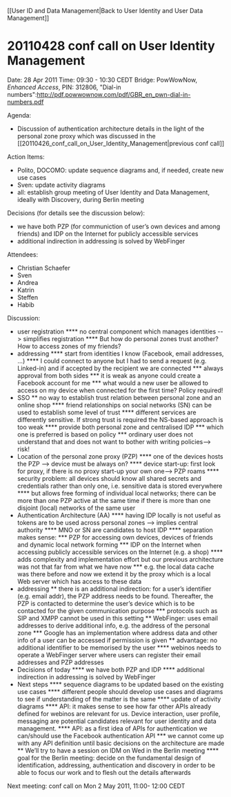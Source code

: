 [[User ID and Data Management|Back to User Identity and User Data Management]]

20110428 conf call on User Identity Management
==============================================

Date: 28 Apr 2011
Time: 09:30 - 10:30 CEDT
Bridge: PowWowNow, _Enhanced Access_, PIN: 312806, "Dial-in numbers":http://pdf.powwownow.com/pdf/GBR_en_pwn-dial-in-numbers.pdf

Agenda:
* Discussion of authentication architecture details in the light of the personal zone proxy which was discussed in the [[20110426_conf_call_on_User_Identity_Management|previous conf call]]

Action Items:
* Polito, DOCOMO: update sequence diagrams and, if needed, create new use cases
* Sven: update activity diagrams
* all: establish group meeting of User Identity and Data Management, ideally with Discovery, during Berlin meeting

Decisions (for details see the discussion below):
* we have both PZP (for communiction of user’s own devices and among friends) and IDP on the Internet for publicly accessible services
* additional indirection in addressing is solved by WebFinger

Attendees:
* Christian Schaefer
* Sven
* Andrea
* Katrin
* Steffen
* Habib

Discussion:
* user registration
**** no central component which manages identities --> simplifies registration
**** But how do personal zones trust another? How to access zones of my friends?
* addressing
**** start from identities I know (Facebook, email addresses, …)
**** I could connect to anyone but I had to send a request (e.g. Linked-in) and if accepted by the recipient we are connected
*** always approval from both sides
*** it is weak as anyone could create a Facebook account for me
*** what would a new user be allowed to access on my device when connected for the first time? Policy required!
* SSO
** no way to establish trust relation between personal zone and an online shop
**** friend relationships on social networks (SN) can be used to establish some level of trust
**** different services are differently sensitive. If strong trust is required the NS-based approach is too weak
**** provide both personal zone and centralised IDP
*** which one is preferred is based on policy
*** ordinary user does not understand that and does not want to bother with writing policies--> risk!
* Location of the personal zone proxy (PZP)
**** one of the devices hosts the PZP --> device must be always on?
**** device start-up: first look for proxy, if there is no proxy start-up your own one--> PZP roams
**** security problem: all devices should know all shared secrets and credentials rather than only one, i.e. sensitive data is stored everywhere
**** but allows free forming of individual local networks; there can be more than one PZP active at the same time if there is more than one disjoint (local) networks of the same user
* Authentication Architecture (AA)
**** having IDP locally is not useful as tokens are to be used across personal zones --> implies central authority
**** MNO or SN are candidates to host IDP
**** separation makes sense:
*** PZP for accessing own devices, devices of friends and dynamic local network forming
*** IDP on the Internet when accessing publicly accessible services on the Internet (e.g. a shop)
**** adds complexity and implementation effort but our previous architecture was not that far from what we have now
*** e.g. the local data cache was there before and now we extend it by the proxy which is a local Web server which has access to these data
* addressing
** there is an additional indirection: for a user’s identifier (e.g. email addr), the PZP address needs to be found. Thereafter, the PZP is contacted to determine the user’s device which is to be contacted for the given communication purpose
*** protocols such as SIP and XMPP cannot be used in this setting
** WebFinger: uses email addresses to derive additional info, e.g. the address of the personal zone
*** Google has an implementation where address data and other info of a user can be accessed if permission is given
** advantage: no additional identifier to be memorised by the user
**** webinos needs to operate a WebFinger server where users can register their email addresses and PZP addresses
* Decisions of today
**** we have both PZP and IDP
**** additional indirection in addressing is solved by WebFinger
* Next steps
**** sequence diagrams to be updated based on the existing use cases
**** different people should develop use cases and diagrams to see if understanding of the matter is the same
**** update of activity diagrams
**** API: it makes sense to see how far other APIs already defined for webinos are relevant for us. Device interaction, user profile, messaging are potential candidates relevant for user identity and data management.
**** API: as a first idea of APIs for authentication we can/should use the Facebook authentication API
*** we cannot come up with any API definition until basic decisions on the architecture are made
** We’ll try to have a session on IDM on Wed in the Berlin meeting
**** goal for the Berlin meeting: decide on the fundamental design of identification, addressing, authentication and discovery in order to be able to focus our work and to flesh out the details afterwards

Next meeting: conf call on Mon 2 May 2011, 11:00- 12:00 CEDT

